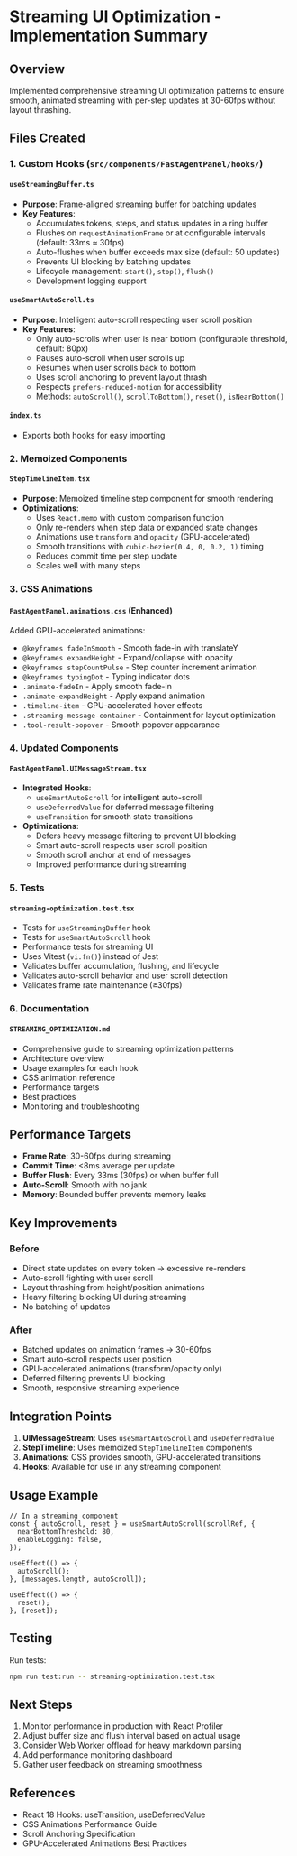 # Streaming UI Optimization - Implementation Summary

## Overview

Implemented comprehensive streaming UI optimization patterns to ensure smooth, animated streaming with per-step updates at 30-60fps without layout thrashing.

## Files Created

### 1. Custom Hooks (`src/components/FastAgentPanel/hooks/`)

#### `useStreamingBuffer.ts`
- **Purpose**: Frame-aligned streaming buffer for batching updates
- **Key Features**:
  - Accumulates tokens, steps, and status updates in a ring buffer
  - Flushes on `requestAnimationFrame` or at configurable intervals (default: 33ms ≈ 30fps)
  - Auto-flushes when buffer exceeds max size (default: 50 updates)
  - Prevents UI blocking by batching updates
  - Lifecycle management: `start()`, `stop()`, `flush()`
  - Development logging support

#### `useSmartAutoScroll.ts`
- **Purpose**: Intelligent auto-scroll respecting user scroll position
- **Key Features**:
  - Only auto-scrolls when user is near bottom (configurable threshold, default: 80px)
  - Pauses auto-scroll when user scrolls up
  - Resumes when user scrolls back to bottom
  - Uses scroll anchoring to prevent layout thrash
  - Respects `prefers-reduced-motion` for accessibility
  - Methods: `autoScroll()`, `scrollToBottom()`, `reset()`, `isNearBottom()`

#### `index.ts`
- Exports both hooks for easy importing

### 2. Memoized Components

#### `StepTimelineItem.tsx`
- **Purpose**: Memoized timeline step component for smooth rendering
- **Optimizations**:
  - Uses `React.memo` with custom comparison function
  - Only re-renders when step data or expanded state changes
  - Animations use `transform` and `opacity` (GPU-accelerated)
  - Smooth transitions with `cubic-bezier(0.4, 0, 0.2, 1)` timing
  - Reduces commit time per step update
  - Scales well with many steps

### 3. CSS Animations

#### `FastAgentPanel.animations.css` (Enhanced)
Added GPU-accelerated animations:
- `@keyframes fadeInSmooth` - Smooth fade-in with translateY
- `@keyframes expandHeight` - Expand/collapse with opacity
- `@keyframes stepCountPulse` - Step counter increment animation
- `@keyframes typingDot` - Typing indicator dots
- `.animate-fadeIn` - Apply smooth fade-in
- `.animate-expandHeight` - Apply expand animation
- `.timeline-item` - GPU-accelerated hover effects
- `.streaming-message-container` - Containment for layout optimization
- `.tool-result-popover` - Smooth popover appearance

### 4. Updated Components

#### `FastAgentPanel.UIMessageStream.tsx`
- **Integrated Hooks**:
  - `useSmartAutoScroll` for intelligent auto-scroll
  - `useDeferredValue` for deferred message filtering
  - `useTransition` for smooth state transitions
- **Optimizations**:
  - Defers heavy message filtering to prevent UI blocking
  - Smart auto-scroll respects user scroll position
  - Smooth scroll anchor at end of messages
  - Improved performance during streaming

### 5. Tests

#### `streaming-optimization.test.tsx`
- Tests for `useStreamingBuffer` hook
- Tests for `useSmartAutoScroll` hook
- Performance tests for streaming UI
- Uses Vitest (`vi.fn()`) instead of Jest
- Validates buffer accumulation, flushing, and lifecycle
- Validates auto-scroll behavior and user scroll detection
- Validates frame rate maintenance (≥30fps)

### 6. Documentation

#### `STREAMING_OPTIMIZATION.md`
- Comprehensive guide to streaming optimization patterns
- Architecture overview
- Usage examples for each hook
- CSS animation reference
- Performance targets
- Best practices
- Monitoring and troubleshooting

## Performance Targets

- **Frame Rate**: 30-60fps during streaming
- **Commit Time**: <8ms average per update
- **Buffer Flush**: Every 33ms (30fps) or when buffer full
- **Auto-Scroll**: Smooth with no jank
- **Memory**: Bounded buffer prevents memory leaks

## Key Improvements

### Before
- Direct state updates on every token → excessive re-renders
- Auto-scroll fighting with user scroll
- Layout thrashing from height/position animations
- Heavy filtering blocking UI during streaming
- No batching of updates

### After
- Batched updates on animation frames → 30-60fps
- Smart auto-scroll respects user position
- GPU-accelerated animations (transform/opacity only)
- Deferred filtering prevents UI blocking
- Smooth, responsive streaming experience

## Integration Points

1. **UIMessageStream**: Uses `useSmartAutoScroll` and `useDeferredValue`
2. **StepTimeline**: Uses memoized `StepTimelineItem` components
3. **Animations**: CSS provides smooth, GPU-accelerated transitions
4. **Hooks**: Available for use in any streaming component

## Usage Example

```tsx
// In a streaming component
const { autoScroll, reset } = useSmartAutoScroll(scrollRef, {
  nearBottomThreshold: 80,
  enableLogging: false,
});

useEffect(() => {
  autoScroll();
}, [messages.length, autoScroll]);

useEffect(() => {
  reset();
}, [reset]);
```

## Testing

Run tests:
```bash
npm run test:run -- streaming-optimization.test.tsx
```

## Next Steps

1. Monitor performance in production with React Profiler
2. Adjust buffer size and flush interval based on actual usage
3. Consider Web Worker offload for heavy markdown parsing
4. Add performance monitoring dashboard
5. Gather user feedback on streaming smoothness

## References

- React 18 Hooks: useTransition, useDeferredValue
- CSS Animations Performance Guide
- Scroll Anchoring Specification
- GPU-Accelerated Animations Best Practices

